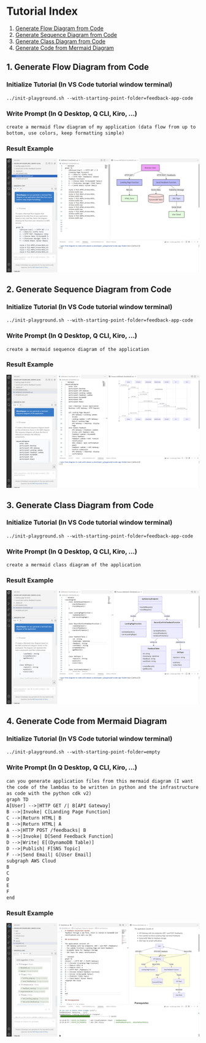 # Tutorial Index
1. [Generate Flow Diagram from Code](#1-generate-flow-diagram-from-code)
2. [Generate Sequence Diagram from Code](#2-generate-sequence-diagram-from-code)
3. [Generate Class Diagram from Code](#3-generate-class-diagram-from-code)
4. [Generate Code from Mermaid Diagram](#4-generate-code-from-mermaid-diagram)

## 1. Generate Flow Diagram from Code

### Initialize Tutorial (In VS Code tutorial window terminal)
```
../init-playground.sh --with-starting-point-folder=feedback-app-code
```

### Write Prompt (In Q Desktop, Q CLI, Kiro, ...)
```
create a mermaid flow diagram of my application (data flow from up to bottom, use colors, keep formatting simple)
```

### Result Example
![mermaid flow diagram](../screenshots/mermaid-flow-diagram.png)

## 2. Generate Sequence Diagram from Code

### Initialize Tutorial (In VS Code tutorial window terminal)
```
../init-playground.sh --with-starting-point-folder=feedback-app-code
```

### Write Prompt (In Q Desktop, Q CLI, Kiro, ...)
```
create a mermaid sequence diagram of the application
```

### Result Example
![mermaid sequence diagram](../screenshots/mermaid-sequence-diagram.png)

## 3. Generate Class Diagram from Code

### Initialize Tutorial (In VS Code tutorial window terminal)
```
../init-playground.sh --with-starting-point-folder=feedback-app-code
```

### Write Prompt (In Q Desktop, Q CLI, Kiro, ...)
```
create a mermaid class diagram of the application
```

### Result Example
![mermaid class diagram](../screenshots/mermaid-class-diagram.png)

## 4. Generate Code from Mermaid Diagram

### Initialize Tutorial (In VS Code tutorial window terminal)
```
../init-playground.sh --with-starting-point-folder=empty
```

### Write Prompt (In Q Desktop, Q CLI, Kiro, ...)
```
can you generate application files from this mermaid diagram (I want the code of the lambdas to be written in python and the infrastructure as code with the python cdk v2)
graph TD  
A[User] -->|HTTP GET /| B[API Gateway]  
B -->|Invoke| C[Landing Page Function]  
C -->|Return HTML| B  
B -->|Return HTML| A  
A -->|HTTP POST /feedbacks| B  
B -->|Invoke| D[Send Feedback Function]  
D -->|Write| E[(DynamoDB Table)]  
D -->|Publish| F[SNS Topic]  
F -->|Send Email| G[User Email]  
subgraph AWS Cloud  
B  
C  
D  
E  
F  
end

```

### Result Example
![app+infra from mermaid](../screenshots/app+infra-from-mermaid.png)

